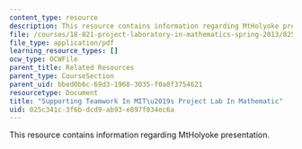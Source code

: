 ```yaml
---
content_type: resource
description: This resource contains information regarding MtHolyoke presentation.
file: /courses/18-821-project-laboratory-in-mathematics-spring-2013/025c341c3f6bdcd9ab93e897f034ec6a_MIT18_821S13_NeXT_prs.pdf
file_type: application/pdf
learning_resource_types: []
ocw_type: OCWFile
parent_title: Related Resources
parent_type: CourseSection
parent_uid: bbed0b6c-69d3-1968-3035-f0a8f3754621
resourcetype: Document
title: "Supporting Teamwork In MIT\u2019s Project Lab In Mathematic"
uid: 025c341c-3f6b-dcd9-ab93-e897f034ec6a
---
```

This resource contains information regarding MtHolyoke presentation.

